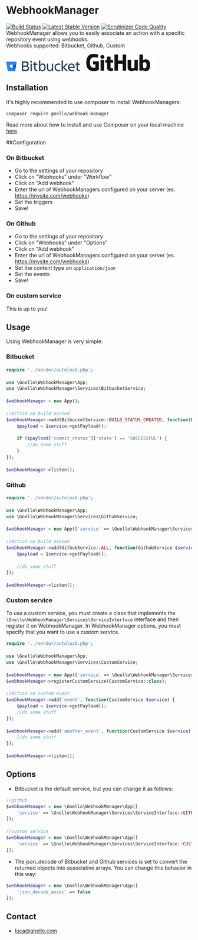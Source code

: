 # WebhookManager
[![Build Status][8]][9] [![Latest Stable Version][6]][7] [![Scrutinizer Code Quality][4]][5]  
WebhookManager allows you to easily associate an action with a specific repository event using webhooks.  
Webhooks supported: Bitbucket, Github, Custom
  
  
![Bitbucket][1]  ![Github][2]  
  
  
  
## Installation
It's highly recommended to use composer to install WebhookManagers:

```
composer require gnello/webhook-manager
```

Read more about how to install and use Composer on your local machine [here][3].

##Configuration

### On Bitbucket
- Go to the settings of your repository
- Click on "Webhooks" under "Workflow"
- Click on "Add webhook"
- Enter the url of WebhookManagers configured on your server (es. https://mysite.com/webhooks)
- Set the triggers
- Save!

### On Github
- Go to the settings of your repository
- Click on "Webhooks" under "Options"
- Click on "Add webhook"
- Enter the url of WebhookManagers configured on your server (es. https://mysite.com/webhooks)
- Set the content type on `application/json`
- Set the events
- Save!

### On custom service
This is up to you!

## Usage
Using WebhookManager is very simple:

### Bitbucket
```php
require '../vendor/autoload.php';

use \Gnello\WebhookManager\App;
use \Gnello\WebhookManager\Services\BitbucketService;

$webhookManager = new App();

//Action on build passed
$webhookManager->add(BitbucketService::BUILD_STATUS_CREATED, function(BitbucketService $service) {
    $payload = $service->getPayload();

    if ($payload['commit_status']['state'] == 'SUCCESSFUL') {
        //do some stuff
    }
});

$webhookManager->listen();
```

### Github
```php
require '../vendor/autoload.php';

use \Gnello\WebhookManager\App;
use \Gnello\WebhookManager\Services\GithubService;

$webhookManager = new App(['service' => \Gnello\WebhookManager\Services\ServiceInterface::GITHUB]);

//Action on build passed
$webhookManager->add(GithubService::ALL, function(GithubService $service) {
    $payload = $service->getPayload();

    //do some stuff
});

$webhookManager->listen();
```

### Custom service
To use a custom service, you must create a class that implements the ```\Gnello\WebhookManager\Services\ServiceInterface``` interface
and then register it on WebhookManager. In WebhookManager options, you must specify that you want to use a custom service.

```php
require '../vendor/autoload.php';

use \Gnello\WebhookManager\App;
use \Gnello\WebhookManager\Services\CustomService;

$webhookManager = new App(['service' => \Gnello\WebhookManager\Services\ServiceInterface::CUSTOM]);
$webhookManager->registerCustomService(CustomService::class);

//Action on custom event
$webhookManager->add('event', function(CustomService $service) {
    $payload = $service->getPayload();
    //do some stuff
});

$webhookManager->add('another_event', function(CustomService $service) {
    //do some stuff
});

$webhookManager->listen();
```

## Options
- Bitbucket is the default service, but you can change it as follows:
```php
//github
$webhookManager = new \Gnello\WebhookManager\App([
    'service' => \Gnello\WebhookManager\Services\ServiceInterface::GITHUB
]);

//custom service
$webhookManager = new \Gnello\WebhookManager\App([
    'service' => \Gnello\WebhookManager\Services\ServiceInterface::CUSTOM
]);
```

- The json_decode of Bitbucket and Github services is set to convert the returned objects into associative arrays. 
You can change this behavior in this way:
```php
$webhookManager = new \Gnello\WebhookManager\App([
    'json_decode_assoc' => false
]);
```

## Contact
- luca@gnello.com

[1]: logos/Bitbucket@2x-blue.png
[2]: logos/GitHub_Logo.png
[3]: https://getcomposer.org/doc/00-intro.md#installation-linux-unix-osx
[4]: https://scrutinizer-ci.com/g/gnello/webhook-manager/badges/quality-score.png?b=master
[5]: https://scrutinizer-ci.com/g/gnello/webhook-manager/?branch=master
[6]: https://poser.pugx.org/gnello/webhook-manager/v/stable
[7]: https://packagist.org/packages/gnello/webhook-manager
[8]: https://travis-ci.org/gnello/webhook-manager.svg?branch=master
[9]: https://travis-ci.org/gnello/webhook-manager
